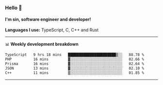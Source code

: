 ### Hello 👋
#### I'm sin, software engineer and developer!

**Languages I use:** TypeScript, C, C++ and Rust

---
📊 **Weekly development breakdown**

<!--START_SECTION:waka-->

```txt
TypeScript   9 hrs 18 mins   ██████████████████████▒░░   88.78 %
PHP          16 mins         ▓░░░░░░░░░░░░░░░░░░░░░░░░   02.66 %
Prisma       16 mins         ▓░░░░░░░░░░░░░░░░░░░░░░░░   02.64 %
JSON         13 mins         ▓░░░░░░░░░░░░░░░░░░░░░░░░   02.10 %
C++          11 mins         ▒░░░░░░░░░░░░░░░░░░░░░░░░   01.85 %
```

<!--END_SECTION:waka-->

---
